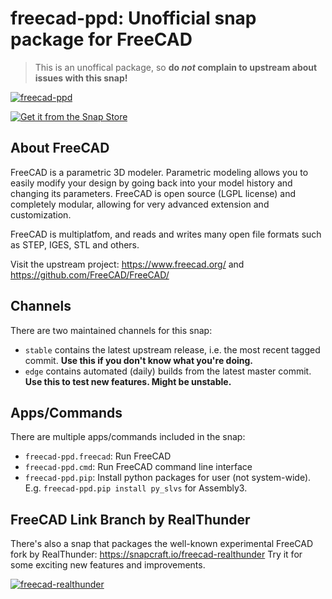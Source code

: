 # freecad-ppd: Unofficial snap package for FreeCAD

> This is an unoffical package, so **do _not_ complain to upstream about issues with this snap!**

[![freecad-ppd](https://snapcraft.io/freecad-ppd/badge.svg)](https://snapcraft.io/freecad-ppd)

[![Get it from the Snap Store](https://snapcraft.io/static/images/badges/en/snap-store-black.svg)](https://snapcraft.io/freecad-ppd)

## About FreeCAD

FreeCAD is a parametric 3D modeler. Parametric modeling
allows you to easily modify your design by going back into
your model history and changing its parameters. FreeCAD is
open source (LGPL license) and completely modular, allowing
for very advanced extension and customization.

FreeCAD is multiplatfom, and reads and writes many open
file formats such as STEP, IGES, STL and others.

Visit the upstream project: https://www.freecad.org/ and https://github.com/FreeCAD/FreeCAD/

## Channels

There are two maintained channels for this snap:

- `stable` contains the latest upstream release, i.e. the most recent tagged commit. **Use this if you don't know what you're doing.**
- `edge` contains automated (daily) builds from the latest master commit. **Use this to test new features. Might be unstable.**

## Apps/Commands

There are multiple apps/commands included in the snap:

- `freecad-ppd.freecad`:  Run FreeCAD
- `freecad-ppd.cmd`:      Run FreeCAD command line interface
- `freecad-ppd.pip`:      Install python packages for user (not system-wide). 
                          E.g. `freecad-ppd.pip install py_slvs` for Assembly3. 
                          
## FreeCAD Link Branch by RealThunder

There's also a snap that packages the well-known experimental FreeCAD fork by RealThunder: https://snapcraft.io/freecad-realthunder
Try it for some exciting new features and improvements.

[![freecad-realthunder](https://snapcraft.io/freecad-realthunder/badge.svg)](https://snapcraft.io/freecad-realthunder)


